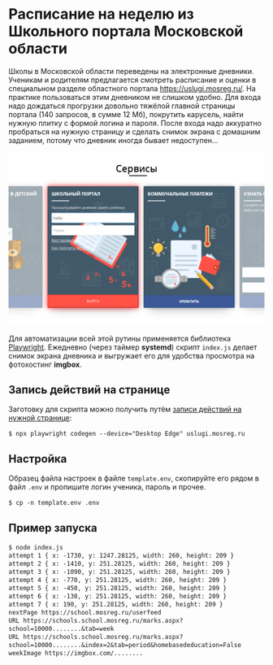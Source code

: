 # Расписание на неделю из Школьного портала Московской области

Школы в Московской области переведены на электронные дневники. Ученикам и родителям предлагается
смотреть расписание и оценки в специальном разделе областного портала https://uslugi.mosreg.ru/.
На практике пользоваться этим дневником не слишком удобно. Для входа надо дождаться прогрузки
довольно тяжёлой главной страницы портала (140 запросов, в сумме 12 Мб), покрутить карусель, найти
нужную плитку с формой логина и пароля. После входа надо аккуратно пробраться на нужную страницу и
сделать снимок экрана с домашним заданием, потому что дневник иногда бывает недоступен...

![Плитка с формой входа в дневник](/resources/login.png?raw=true)

Для автоматизации всей этой рутины применяется библиотека [Playwright](https://playwright.dev/).
Ежедневно (через таймер **systemd**) скрипт `index.js` делает снимок экрана дневника и выгружает
его для удобства просмотра на фотохостинг **imgbox**.

## Запись действий на странице

Заготовку для скрипта можно получить путём
[записи действий на нужной странице](https://playwright.dev/docs/codegen):

~~~shell
$ npx playwright codegen --device="Desktop Edge" uslugi.mosreg.ru
~~~

## Настройка

Образец файла настроек в файле `template.env`, скопируйте его рядом в файл `.env` и пропишите логин
ученика, пароль и прочее.

~~~shell
$ cp -n template.env .env
~~~

## Пример запуска

~~~shell
$ node index.js 
attempt 1 { x: -1730, y: 1247.28125, width: 260, height: 209 }
attempt 2 { x: -1410, y: 251.28125, width: 260, height: 209 }
attempt 3 { x: -1090, y: 251.28125, width: 260, height: 209 }
attempt 4 { x: -770, y: 251.28125, width: 260, height: 209 }
attempt 5 { x: -450, y: 251.28125, width: 260, height: 209 }
attempt 6 { x: -130, y: 251.28125, width: 260, height: 209 }
attempt 7 { x: 190, y: 251.28125, width: 260, height: 209 }
nextPage https://school.mosreg.ru/userfeed
URL https://schools.school.mosreg.ru/marks.aspx?school=10000........&tab=week
URL https://schools.school.mosreg.ru/marks.aspx?school=10000........&index=2&tab=period&homebasededucation=False
weekImage https://imgbox.com/........
~~~
